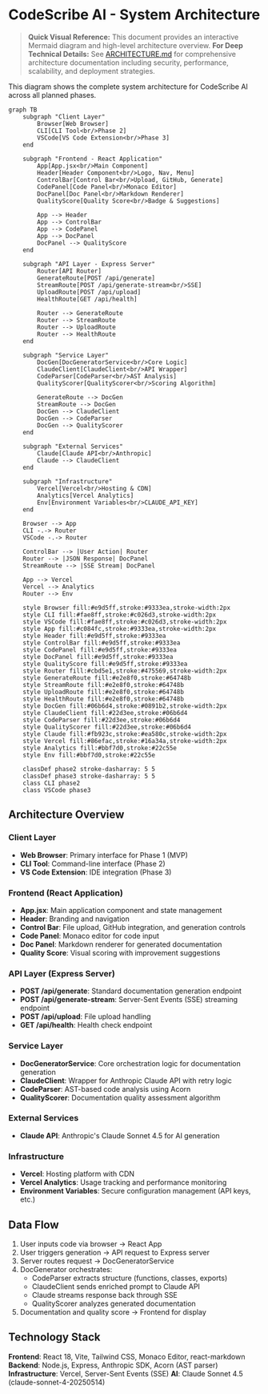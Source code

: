 # CodeScribe AI - System Architecture

> **Quick Visual Reference:** This document provides an interactive Mermaid diagram and high-level architecture overview.
> **For Deep Technical Details:** See [ARCHITECTURE.md](ARCHITECTURE.md) for comprehensive architecture documentation including security, performance, scalability, and deployment strategies.

This diagram shows the complete system architecture for CodeScribe AI across all planned phases.

```mermaid
graph TB
    subgraph "Client Layer"
        Browser[Web Browser]
        CLI[CLI Tool<br/>Phase 2]
        VSCode[VS Code Extension<br/>Phase 3]
    end

    subgraph "Frontend - React Application"
        App[App.jsx<br/>Main Component]
        Header[Header Component<br/>Logo, Nav, Menu]
        ControlBar[Control Bar<br/>Upload, GitHub, Generate]
        CodePanel[Code Panel<br/>Monaco Editor]
        DocPanel[Doc Panel<br/>Markdown Renderer]
        QualityScore[Quality Score<br/>Badge & Suggestions]
        
        App --> Header
        App --> ControlBar
        App --> CodePanel
        App --> DocPanel
        DocPanel --> QualityScore
    end

    subgraph "API Layer - Express Server"
        Router[API Router]
        GenerateRoute[POST /api/generate]
        StreamRoute[POST /api/generate-stream<br/>SSE]
        UploadRoute[POST /api/upload]
        HealthRoute[GET /api/health]
        
        Router --> GenerateRoute
        Router --> StreamRoute
        Router --> UploadRoute
        Router --> HealthRoute
    end

    subgraph "Service Layer"
        DocGen[DocGeneratorService<br/>Core Logic]
        ClaudeClient[ClaudeClient<br/>API Wrapper]
        CodeParser[CodeParser<br/>AST Analysis]
        QualityScorer[QualityScorer<br/>Scoring Algorithm]
        
        GenerateRoute --> DocGen
        StreamRoute --> DocGen
        DocGen --> ClaudeClient
        DocGen --> CodeParser
        DocGen --> QualityScorer
    end

    subgraph "External Services"
        Claude[Claude API<br/>Anthropic]
        Claude --> ClaudeClient
    end

    subgraph "Infrastructure"
        Vercel[Vercel<br/>Hosting & CDN]
        Analytics[Vercel Analytics]
        Env[Environment Variables<br/>CLAUDE_API_KEY]
    end

    Browser --> App
    CLI -.-> Router
    VSCode -.-> Router
    
    ControlBar --> |User Action| Router
    Router --> |JSON Response| DocPanel
    StreamRoute --> |SSE Stream| DocPanel
    
    App --> Vercel
    Vercel --> Analytics
    Router --> Env

    style Browser fill:#e9d5ff,stroke:#9333ea,stroke-width:2px
    style CLI fill:#fae8ff,stroke:#c026d3,stroke-width:2px
    style VSCode fill:#fae8ff,stroke:#c026d3,stroke-width:2px
    style App fill:#c084fc,stroke:#9333ea,stroke-width:2px
    style Header fill:#e9d5ff,stroke:#9333ea
    style ControlBar fill:#e9d5ff,stroke:#9333ea
    style CodePanel fill:#e9d5ff,stroke:#9333ea
    style DocPanel fill:#e9d5ff,stroke:#9333ea
    style QualityScore fill:#e9d5ff,stroke:#9333ea
    style Router fill:#cbd5e1,stroke:#475569,stroke-width:2px
    style GenerateRoute fill:#e2e8f0,stroke:#64748b
    style StreamRoute fill:#e2e8f0,stroke:#64748b
    style UploadRoute fill:#e2e8f0,stroke:#64748b
    style HealthRoute fill:#e2e8f0,stroke:#64748b
    style DocGen fill:#06b6d4,stroke:#0891b2,stroke-width:2px
    style ClaudeClient fill:#22d3ee,stroke:#06b6d4
    style CodeParser fill:#22d3ee,stroke:#06b6d4
    style QualityScorer fill:#22d3ee,stroke:#06b6d4
    style Claude fill:#fb923c,stroke:#ea580c,stroke-width:2px
    style Vercel fill:#86efac,stroke:#16a34a,stroke-width:2px
    style Analytics fill:#bbf7d0,stroke:#22c55e
    style Env fill:#bbf7d0,stroke:#22c55e

    classDef phase2 stroke-dasharray: 5 5
    classDef phase3 stroke-dasharray: 5 5
    class CLI phase2
    class VSCode phase3
```

## Architecture Overview

### Client Layer
- **Web Browser**: Primary interface for Phase 1 (MVP)
- **CLI Tool**: Command-line interface (Phase 2)
- **VS Code Extension**: IDE integration (Phase 3)

### Frontend (React Application)
- **App.jsx**: Main application component and state management
- **Header**: Branding and navigation
- **Control Bar**: File upload, GitHub integration, and generation controls
- **Code Panel**: Monaco editor for code input
- **Doc Panel**: Markdown renderer for generated documentation
- **Quality Score**: Visual scoring with improvement suggestions

### API Layer (Express Server)
- **POST /api/generate**: Standard documentation generation endpoint
- **POST /api/generate-stream**: Server-Sent Events (SSE) streaming endpoint
- **POST /api/upload**: File upload handling
- **GET /api/health**: Health check endpoint

### Service Layer
- **DocGeneratorService**: Core orchestration logic for documentation generation
- **ClaudeClient**: Wrapper for Anthropic Claude API with retry logic
- **CodeParser**: AST-based code analysis using Acorn
- **QualityScorer**: Documentation quality assessment algorithm

### External Services
- **Claude API**: Anthropic's Claude Sonnet 4.5 for AI generation

### Infrastructure
- **Vercel**: Hosting platform with CDN
- **Vercel Analytics**: Usage tracking and performance monitoring
- **Environment Variables**: Secure configuration management (API keys, etc.)

## Data Flow

1. User inputs code via browser → React App
2. User triggers generation → API request to Express server
3. Server routes request → DocGeneratorService
4. DocGenerator orchestrates:
   - CodeParser extracts structure (functions, classes, exports)
   - ClaudeClient sends enriched prompt to Claude API
   - Claude streams response back through SSE
   - QualityScorer analyzes generated documentation
5. Documentation and quality score → Frontend for display

## Technology Stack

**Frontend**: React 18, Vite, Tailwind CSS, Monaco Editor, react-markdown
**Backend**: Node.js, Express, Anthropic SDK, Acorn (AST parser)
**Infrastructure**: Vercel, Server-Sent Events (SSE)
**AI**: Claude Sonnet 4.5 (claude-sonnet-4-20250514)